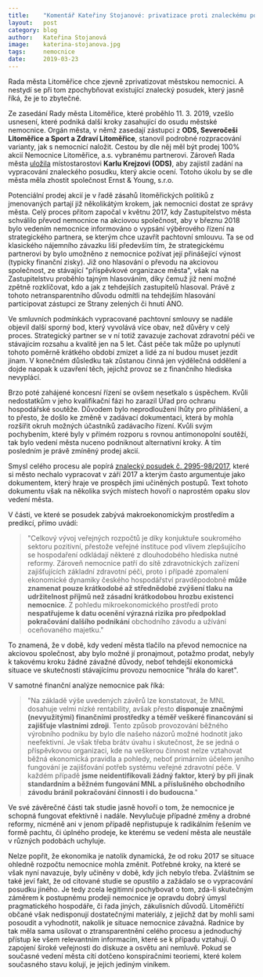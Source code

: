 ```yaml
---
title:	  "Komentář Kateřiny Stojanové: privatizace proti znaleckému posudku"
layout:	  post
category: blog
author:	  Kateřina Stojanová
image:	  katerina-stojanova.jpg
tags:	  nemocnice
date:	  2019-03-23
---
```

Rada města Litoměřice chce zjevně zprivatizovat městskou nemocnici. A nestydí se při tom zpochybňovat existující znalecký posudek, který jasně říká, že je to zbytečné.

Ze zasedání Rady města Litoměřice, které proběhlo 11. 3. 2019, vzešlo usnesení, které podniká další kroky zasahující do osudu městské nemocnice. 
Orgán města, v němž zasedají zástupci z **ODS, Severočeši Litoměřice a Sport a Zdraví Litoměřice**, stanovil podrobné rozpracování varianty, jak s nemocnicí naložit. Cestou by dle něj měl být prodej 100% akcií Nemocnice Litoměřice, a.s. vybranému partnerovi.
Zároveň Rada města [uložila](https://www.litomerice.cz/usneseni-rady/8539-06-vypis-usneseni-rady-mesta-litomeric-11-3-2019) místostarostovi **Karlu Krejzovi (ODS)**, aby zajistil zadání na vypracování znaleckého posudku, který akcie ocení. Totoho úkolu by se dle města měla zhostit společnost Ernst & Young, s.r.o.
 
Potenciální prodej akcií je v řadě zásahů litoměřických politiků z jmenovaných partají již několikátým krokem, jak nemocnici dostat ze správy města. Celý proces přitom započal v květnu 2017, kdy Zastupitelstvo města schválilo převod nemocnice na akciovou společnost, aby v březnu 2018 bylo vedením nemocnice informováno o vypsání výběrového řízení na strategického partnera, se kterým chce uzavřít pachtovní smlouvu. Ta se od klasického nájemního závazku liší především tím, že strategickému partnerovi by bylo umožněno z nemocnice požívat její přinášející výnost (typicky finanční zisky). Již ono hlasování o převodu na akciovou společnost, ze stávající "příspěvkové organizace města", však na Zastupitelstvu proběhlo tajným hlasováním, díky čemuž již není možné zpětně rozklíčovat, kdo a jak z tehdejších zastupitelů hlasoval. Právě z tohoto netransparentního důvodu odmítli na tehdejším hlasování participovat zástupci ze Strany zelených či hnutí ANO. 
 
Ve smluvních podmínkách vypracované pachtovní smlouvy se nadále objevil další sporný bod, který vyvolává více obav, než důvěry v celý proces. Strategický partner se v ní totiž zavazuje zachovat zdravotní péči ve stávajícím rozsahu a kvalitě jen na 5 let. Část péče tak může po uplynutí tohoto poměrně krátkého období zmizet a lidé za ní budou muset jezdit jinam. V konečném důsledku tak zůstanou činná jen výdělečná oddělení a dojde naopak k uzavření těch, jejichž provoz se z finančního hlediska nevyplácí.
 
Brzo poté zahájené koncesní řízení se ovšem nesetkalo s úspěchem. Kvůli nedostatkům v jeho kvalifikační fázi ho zarazil Úřad pro ochranu hospodářské soutěže. Důvodem bylo neprodloužení lhůty pro přihlášení, a to přesto, že došlo ke změně v zadávací dokumentaci, která by mohla rozšířit okruh možných účastníků zadávacího řízení. Kvůli svým pochybením, které byly v přímém rozporu s rovnou antimonopolní soutěží, tak bylo vedení města nuceno podniknout alternativní kroky. A tím posledním je právě zmíněný prodej akcií.
 
Smysl celého procesu ale popírá [znalecký posudek č. 2995-98/2017](/assets/pdf/znalecky-posudek-nemocnice.pdf), které si město nechalo vypracovat v září 2017 a kterým často argumentuje jako dokumentem, který hraje ve prospěch jimi učiněných postupů. Text tohoto dokumentu však na několika svých místech hovoří o naprostém opaku slov vedení města. 

V části, ve které se posudek zabývá makroekonomickým prostředím a predikcí, přímo uvádí:

>"Celkový vývoj veřejných rozpočtů je díky konjuktuře soukromého sektoru pozitivní, přestože veřejné instituce pod vlivem zlepšujícího se hospodaření odkládají některé z dlouhodobého hlediska nutné reformy. Zároveň nemocnice patří do sítě zdravotnických zařízení zajišťujících základní zdravotní péči, proto i případé zpomalení ekonomické dynamiky českého hospodářství pravděpodobně **může znamenat pouze krátkodobé až střednědobé zvýšení tlaku na udržitelnost příjmů než zásadní krátkodobou hrozbu existenci nemocnice**. Z pohledu mikroekonomického prostředí proto **nespatřujeme k datu ocenění výrazná rizika pro předpoklad pokračování dalšího podnikání** obchodního závodu a užívání oceňovaného majetku."

To znamená, že v době, kdy vedení města tlačilo na převod nemocnice na akciovou společnost, aby bylo možné jí pronajmout, potažmo prodat, nebyly k takovému kroku žádné závažné důvody, neboť tehdejší ekonomická situace ve skutečnosti stávajícímu provozu nemocnice "hrála do karet".

V samotné finanční analýze nemocnice pak říká:

>"Na základě výše uvedených závěrů lze konstatovat, že MNL dosahuje velmi nízké rentability, avšak přesto **disponuje značnými (nevyužitými) finančními prostředky a téměř veškeré financování si zajišťuje vlastními zdroji**. Tento způsob provozování běžného výrobního podniku by bylo dle našeho názorů možné hodnotit jako neefektivní. Je však třeba brátv úvahu i skutečnost, že se jedná o příspěvkovou organizaci, kde na veškerou činnost nelze vztahovat běžná ekonomická pravidla a pohledy, neboť primárním účelem jeního fungování je zajišťování potřeb systému veřejné zdravotní péče. V každém případě **jsme neidentifikovali žádný faktor, který by při jinak standardním a běžném fungování MNL a příslušného obchodního závodu bránil pokračování činnosti i do budoucna**."
 
Ve své závěrečné části tak studie jasně hovoří o tom, že nemocnice je schopná fungovat efektivně i nadále. Nevylučuje případné změny a drobné reformy, nicméně ani v jenom případě nepřistupuje k radikálním řešením ve formě pachtu, či úplného prodeje, ke kterému se vedení města ale neustále v různých podobách uchyluje. 
 
Nelze popřít, že ekonomika je natolik dynamická, že od roku 2017 se situace ohledně rozpočtu nemocnice mohla změnit. Potřebné kroky, na které se však nyní navazuje, byly učiněny v době, kdy jich nebylo třeba. Zvláštním se také jeví fakt, že od citované studie se opustilo a zažádalo se o vypracování posudku jiného. Je tedy zcela legitimní pochybovat o tom, zda-li skutečným záměrem k postupnému prodeji nemocnice je opravdu dobrý úmysl pragmatického hospodáře, či řada jiných, zákulisních důvodů. Litoměřičtí občané však nedisponují dostatečnými materiály, z jejichž dat by mohli sami posoudit a vyhodnotit, nakolik je situace nemocnice závažná. Radnice by tak měla sama usilovat o ztransparentnění celého procesu a jednoduchý přístup ke všem relevantním informacím, které se k případu vztahují. O zapojení široké veřejnosti do diskuze a osvětu ani nemluvě. Pokud se současné vedení města cítí dotčeno konspiračními teoriemi, které kolem současného stavu kolují, je jejich jediným viníkem. 
